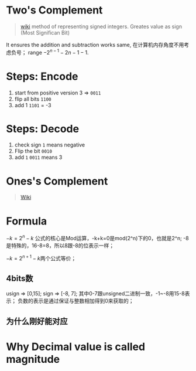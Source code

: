 # Two's Complement
> [wiki](https://en.wikipedia.org/wiki/Two%27s_complement)
method of representing signed integers.
Greates value as sign (Most Significan Bit)

It ensures the addition and subtraction works same, 在计算机内存角度不用考虑负号；
range $-2^{n-1} - 2{n-1} - 1$.
# Steps: Encode
1. start from positive version
3 => `0011`
2. flip all bits
`1100`
3. add 1
`1101`  = -3
# Steps: Decode
1. check sign
`1` means negative
2. Flip the bit
`0010`
3. add `1`
`0011` means 3
# Ones's Complement
> [Wiki](https://en.wikipedia.org/wiki/Ones%27_complement)

# Formula
$-k = 2^n - k$
公式的核心是Mod运算，-k+k=0是mod(2^n)下的0，也就是2^n;
-8是特殊的，16-8=8，所以8跟-8的位表示一样；

$-k = 2^{n+1} - k$两个公式等价；
## 4bits数
usign => [0,15];
sign => [-8, 7];
其中0-7跟unsigned二进制一致，-1~-8用15-8表示；
负数的表示是通过保证与整数相加得到0来获取的；
## 为什么刚好能对应

# Why Decimal value is called magnitude

